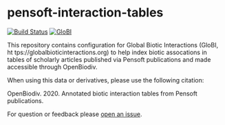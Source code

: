 # pensoft-interaction-tables
[![Build Status](https://travis-ci.com/pensoft/pensoft-interaction-tables.svg)](https://travis-ci.com/pensoft/pensoft-interaction-tables) [![GloBI](http://api.globalbioticinteractions.org/interaction.svg?accordingTo=globi:pensoft/pensoft-interaction-tables)](http://globalbioticinteractions.org/?accordingTo=globi:pensoft/pensoft-interaction-tables)

This repository contains configuration for Global Biotic Interactions (GloBI, ht
tps://globalbioticinteractions.org) to help index biotic assocations in tables of scholarly articles published via Pensoft publications and made accessible through OpenBiodiv.

When using this data or derivatives, please use the following citation:

OpenBiodiv. 2020. Annotated biotic interaction tables from Pensoft publications.

For question or feedback please [open an issue](https://github.com/pensoft/pensoft-interaction-tables/issues/new).
